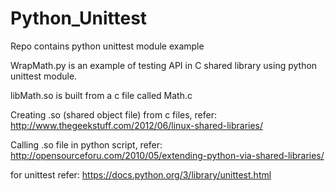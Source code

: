# Python_Unittest
Repo contains python unittest module example

WrapMath.py is an example of testing API in C shared library using python unittest module.

libMath.so is built from a c file called Math.c

Creating .so (shared object file) from c files, refer:
http://www.thegeekstuff.com/2012/06/linux-shared-libraries/

Calling .so file in python script, refer:
http://opensourceforu.com/2010/05/extending-python-via-shared-libraries/

for unittest refer: 
https://docs.python.org/3/library/unittest.html